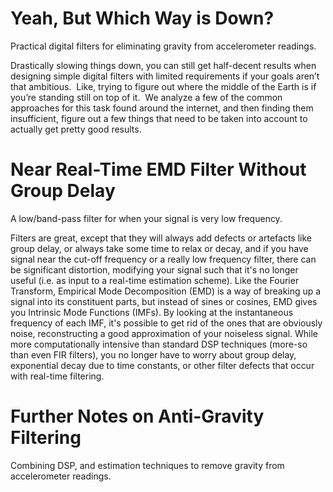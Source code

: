 # Yeah, But Which Way is Down?
Practical digital filters for eliminating gravity from accelerometer readings.

Drastically slowing things down, you can still get half-decent results when designing simple digital filters with limited requirements if your goals aren’t that ambitious.  Like, trying to figure out where the middle of the Earth is if you’re standing still on top of it.  We analyze a few of the common approaches for this task found around the internet, and then finding them insufficient, figure out a few things that need to be taken into account to actually get pretty good results.

# Near Real-Time EMD Filter Without Group Delay
A low/band-pass filter for when your signal is very low frequency.

Filters are great, except that they will always add defects or artefacts like group delay, or always take some time to relax or decay, and if you have signal near the cut-off frequency or a really low frequency filter, there can be significant distortion, modifying your signal such that it's no longer useful (i.e. as input to a real-time estimation scheme). Like the Fourier Transform, Empirical Mode Decomposition (EMD) is a way of breaking up a signal into its constituent parts, but instead of sines or cosines, EMD gives you Intrinsic Mode Functions (IMFs). By looking at the instantaneous frequency of each IMF, it's possible to get rid of the ones that are obviously noise, reconstructing a good approximation of your noiseless signal. While more computationally intensive than standard DSP techniques (more-so than even FIR filters), you no longer have to worry about group delay, exponential decay due to time constants, or other filter defects that occur with real-time filtering. 

# Further Notes on Anti-Gravity Filtering
Combining DSP, and estimation techniques to remove gravity from accelerometer readings.
